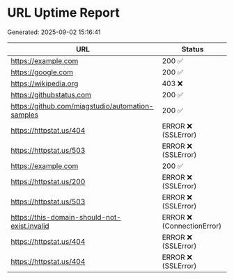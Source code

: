 # URL Uptime Report

Generated: 2025-09-02 15:16:41

| URL | Status |
|---|---|
| https://example.com | 200 ✅ |
| https://google.com | 200 ✅ |
| https://wikipedia.org | 403 ❌ |
| https://githubstatus.com | 200 ✅ |
| https://github.com/miagstudio/automation-samples | 200 ✅ |
| https://httpstat.us/404 | ERROR ❌ (SSLError) |
| https://httpstat.us/503 | ERROR ❌ (SSLError) |
| https://example.com | 200 ✅ |
| https://httpstat.us/200 | ERROR ❌ (SSLError) |
| https://httpstat.us/503 | ERROR ❌ (SSLError) |
| https://this-domain-should-not-exist.invalid | ERROR ❌ (ConnectionError) |
| https://httpstat.us/404 | ERROR ❌ (SSLError) |
| https://httpstat.us/404 | ERROR ❌ (SSLError) |
